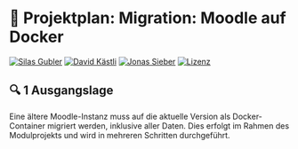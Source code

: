 # 🚀 **Projektplan: Migration: Moodle auf Docker**

[![Silas Gubler](https://img.shields.io/badge/Silas_Gubler-FF7F50?style=for-the-badge)](https://github.com/arkaizn)
[![David Kästli](https://img.shields.io/badge/David_Kästli-00FA9A?style=for-the-badge)](https://github.com/dka-stat)
[![Jonas Sieber](https://img.shields.io/badge/Jonas_Sieber-4682B4?style=for-the-badge)](https://github.com/josi-git)
[![Lizenz](https://img.shields.io/badge/Lizenz-DAA520?style=for-the-badge)](https://github.com/JoSi-git/m346/blob/main/LICENSE)  
## 🔍 1 Ausgangslage

Eine ältere Moodle-Instanz muss auf die aktuelle Version als Docker-Container migriert werden, inklusive aller Daten. Dies erfolgt im Rahmen des Modulprojekts und wird in mehreren Schritten durchgeführt.